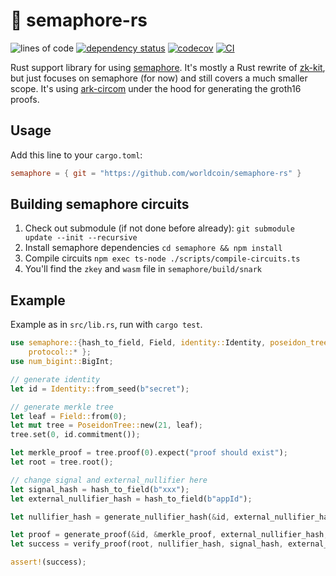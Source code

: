 # 🦀 semaphore-rs

![lines of code](https://img.shields.io/tokei/lines/github/worldcoin/semaphore-rs)
[![dependency status](https://deps.rs/repo/github/worldcoin/semaphore-rs/status.svg)](https://deps.rs/repo/github/worldcoin/semaphore-rs)
[![codecov](https://codecov.io/gh/worldcoin/semaphore-rs/branch/main/graph/badge.svg?token=WBPZ9U4TTO)](https://codecov.io/gh/worldcoin/semaphore-rs)
[![CI](https://github.com/worldcoin/semaphore-rs/actions/workflows/build-test-deploy.yml/badge.svg)](https://github.com/worldcoin/semaphore-rs/actions/workflows/build-test-deploy.yml)

Rust support library for using [semaphore](https://github.com/appliedzkp/semaphore). It's mostly a Rust rewrite of [zk-kit](https://github.com/appliedzkp/zk-kit), but just focuses on semaphore (for now) and still covers a much smaller scope. It's using [ark-circom](https://github.com/gakonst/ark-circom) under the hood for generating the groth16 proofs.

## Usage

Add this line to your `cargo.toml`:

```toml
semaphore = { git = "https://github.com/worldcoin/semaphore-rs" }
```

## Building semaphore circuits

1. Check out submodule (if not done before already): `git submodule update --init --recursive`
1. Install semaphore dependencies `cd semaphore && npm install`
1. Compile circuits `npm exec ts-node ./scripts/compile-circuits.ts`
1. You'll find the `zkey` and `wasm` file in `semaphore/build/snark`

## Example

Example as in `src/lib.rs`, run with `cargo test`.

```rust
use semaphore::{hash_to_field, Field, identity::Identity, poseidon_tree::PoseidonTree,
    protocol::* };
use num_bigint::BigInt;

// generate identity
let id = Identity::from_seed(b"secret");

// generate merkle tree
let leaf = Field::from(0);
let mut tree = PoseidonTree::new(21, leaf);
tree.set(0, id.commitment());

let merkle_proof = tree.proof(0).expect("proof should exist");
let root = tree.root();

// change signal and external_nullifier here
let signal_hash = hash_to_field(b"xxx");
let external_nullifier_hash = hash_to_field(b"appId");

let nullifier_hash = generate_nullifier_hash(&id, external_nullifier_hash);

let proof = generate_proof(&id, &merkle_proof, external_nullifier_hash, signal_hash).unwrap();
let success = verify_proof(root, nullifier_hash, signal_hash, external_nullifier_hash, &proof).unwrap();

assert!(success);
```
